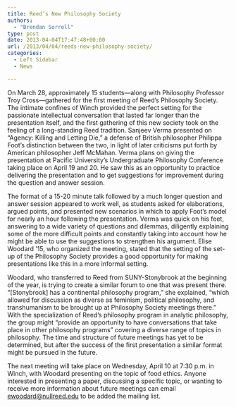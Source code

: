 ```yaml
---
title: Reed’s New Philosophy Society
authors: 
  - "Brendan Sorrell"
type: post
date: 2013-04-04T17:47:48+00:00
url: /2013/04/04/reeds-new-philosophy-society/
categories:
  - Left Sidebar
  - News

---
```

On March 28, approximately 15 students—along with Philosophy Professor Troy Cross—gathered for the first meeting of Reed’s Philosophy Society. The intimate confines of Winch provided the perfect setting for the passionate intellectual conversation that lasted far longer than the presentation itself, and the first gathering of this new society took on the feeling of a long-standing Reed tradition. Sanjeev Verma presented on “Agency: Killing and Letting Die,” a defense of British philosopher Philippa Foot’s distinction between the two, in light of later criticisms put forth by American philosopher Jeff McMahan. Verma plans on giving the presentation at Pacific University’s Undergraduate Philosophy Conference taking place on April 19 and 20. He saw this as an opportunity to practice delivering the presentation and to get suggestions for improvement during the question and answer session.

The format of a 15-20 minute talk followed by a much longer question and answer session appeared to work well, as students asked for elaborations, argued points, and presented new scenarios in which to apply Foot’s model for nearly an hour following the presentation. Verma was quick on his feet, answering to a wide variety of questions and dilemmas, diligently explaining some of the more difficult points and constantly taking into account how he might be able to use the suggestions to strengthen his argument. Elise Woodard ’15, who organized the meeting, stated that the setting of the set-up of the Philosophy Society provides a good opportunity for making presentations like this in a more informal setting.

Woodard, who transferred to Reed from SUNY-Stonybrook at the beginning of the year, is trying to create a similar forum to one that was present there. “[Stonybrook] has a continental philosophy program,” she explained, “which allowed for discussion as diverse as feminism, political philosophy, and transhumanism to be brought up at Philosophy Society meetings there.” With the specialization of Reed’s philosophy program in analytic philosophy, the group might “provide an opportunity to have conversations that take place in other philosophy programs” covering a diverse range of topics in philosophy. The time and structure of future meetings has yet to be determined, but after the success of the first presentation a similar format might be pursued in the future.

The next meeting will take place on Wednesday, April 10 at 7:30 p.m. in Winch, with Woodard presenting on the topic of food ethics. Anyone interested in presenting a paper, discussing a specific topic, or wanting to receive more information about future meetings can email [&#x65;&#x77;&#x6f;&#x6f;&#x64;&#x61;&#x72;&#x64;&#x40;<span class="oe_displaynone">null</span>&#x72;&#x65;&#x65;&#x64;&#x2e;&#x65;&#x64;&#x75;][1] to be added the mailing list.

 [1]: mailto:&#x65;&#x77;&#x6f;&#x6f;&#x64;&#x61;&#x72;&#x64;&#x40;&#x72;&#x65;&#x65;&#x64;&#x2e;&#x65;&#x64;&#x75;